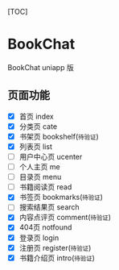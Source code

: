 [TOC]

# BookChat

BookChat uniapp 版

## 页面功能

- [x] 首页 index
- [x] 分类页 cate
- [x] 书架页 bookshelf(`待验证`)
- [x] 列表页 list
- [ ] 用户中心页 ucenter
- [ ] 个人主页 me
- [ ] 目录页 menu
- [ ] 书籍阅读页 read
- [x] 书签页 bookmarks(`待验证`)
- [ ] 搜索结果页 search
- [x] 内容点评页 comment(`待验证`)
- [x] 404页 notfound
- [x] 登录页 login
- [x] 注册页 register(`待验证`)
- [x] 书籍介绍页 intro(`待验证`)
